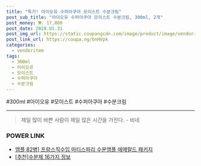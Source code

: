```yaml
--- 
title: "특가! 아이오유 수퍼아쿠아 모이스트 수분크림" 
post_sub_title: "아이오유 수퍼아쿠아 모이스트 수분크림, 300ml, 2개" 
post_money: ₩. 17,800 
post_date: 2020.01.31 
post_img_url: https://static.coupangcdn.com/image/product/image/vendoritem/2019/07/11/4145546286/72f38a2b-1230-4d44-b37d-972a92139fe4.jpg 
post_link_url: https://coupa.ng/bnHVpk 
categories: 
  - vendoritem 
tags: 
  - 300ml 
  - 아이오유 
  - 모이스트 
  - 수퍼아쿠아 
  - 수분크림 
--- 
```

  #300ml #아이오유 #모이스트 #수퍼아쿠아 #수분크림 
<hr> 

> 제일 많이 바쁜 사람이 제일 많은 시간을 가진다. - 비네 


### POWER LINK

* <a href="https://blog.naver.com/sakai111/221785229466" target="_blank">앰플 82병] 프랑스직수입 마티스파리 수분앰플 에메랄드 패키지</a>
* <a href="https://blog.naver.com/fasyy4321/221790806140" target="_blank">[추천]수분제 16가지 정보</a>
